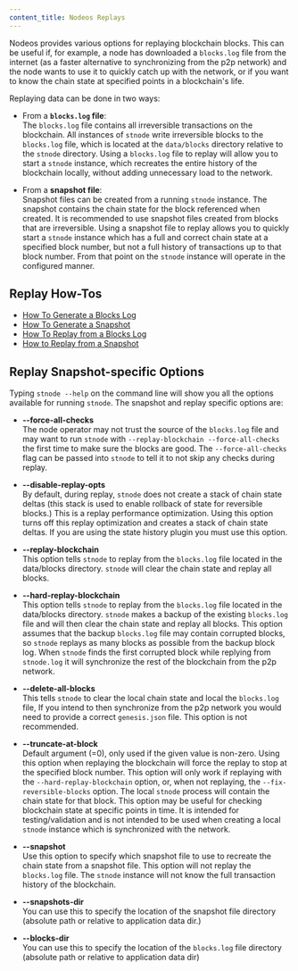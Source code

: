 ```yaml
---
content_title: Nodeos Replays
---
```


Nodeos provides various options for replaying blockchain blocks. This can be useful if, for example, a node has downloaded a `blocks.log` file from the internet (as a faster alternative to synchronizing from the p2p network) and the node wants to use it to quickly catch up with the network, or if you want to know the chain state at specified points in a blockchain's life.

Replaying data can be done in two ways:

- From a **`blocks.log` file**:  
The `blocks.log` file contains all irreversible transactions on the blockchain. All instances of `stnode` write irreversible blocks to the `blocks.log` file, which is located at the `data/blocks` directory relative to the `stnode` directory. Using a `blocks.log` file to replay will allow you to start a `stnode` instance, which recreates the entire history of the blockchain locally, without adding unnecessary load to the network.

- From a **snapshot file**:  
Snapshot files can be created from a running `stnode` instance. The snapshot contains the chain state for the block referenced when created. It is recommended to use snapshot files created from blocks that are irreversible. Using a snapshot file to replay allows you to quickly start a `stnode` instance which has a full and correct chain state at a specified block number, but not a full history of transactions up to that block number. From that point on the `stnode` instance will operate in the configured manner.

## Replay How-Tos

* [How To Generate a Blocks Log](how-to-generate-a-blocks.log.md)
* [How To Generate a Snapshot](how-to-generate-a-snapshot.md)
* [How To Replay from a Blocks Log](how-to-replay-from-a-blocks.log.md)
* [How to Replay from a Snapshot](how-to-replay-from-a-snapshot.md)

## Replay Snapshot-specific Options

Typing `stnode --help` on the command line will show you all the options available for running `stnode`. The snapshot and replay specific options are:

 - **--force-all-checks**  
The node operator may not trust the source of the `blocks.log` file and may want to run `stnode` with `--replay-blockchain --force-all-checks` the first time to make sure the blocks are good. The `--force-all-checks` flag can be passed into `stnode` to tell it to not skip any checks during replay.

 - **--disable-replay-opts**  
By default, during replay, `stnode` does not create a stack of chain state deltas (this stack is used to enable rollback of state for reversible blocks.) This is a replay performance optimization. Using this option turns off this replay optimization and creates a stack of chain state deltas. If you are using the state history plugin you must use this option.

 - **--replay-blockchain**  
This option tells `stnode` to replay from the `blocks.log` file located in the data/blocks directory. `stnode` will clear the chain state and replay all blocks.

 - **--hard-replay-blockchain**  
This option tells `stnode` to replay from the `blocks.log` file located in the data/blocks directory. `stnode` makes a backup of the existing `blocks.log` file and will then clear the chain state and replay all blocks. This option assumes that the backup `blocks.log` file may contain corrupted blocks, so `stnode` replays as many blocks as possible from the backup block log. When `stnode` finds the first corrupted block while replying from `stnode.log` it will synchronize the rest of the blockchain from the p2p network.

 - **--delete-all-blocks**  
This tells `stnode` to clear the local chain state and local the `blocks.log` file, If you intend to then synchronize from the p2p network you would need to provide a correct `genesis.json` file. This option is not recommended.

 - **--truncate-at-block**  
Default argument (=0), only used if the given value is non-zero.
Using this option when replaying the blockchain will force the replay to stop at the specified block number. This option will only work if replaying with the `--hard-replay-blockchain` option, or, when not replaying, the `--fix-reversible-blocks` option. The local `stnode` process will contain the chain state for that block. This option may be useful for checking blockchain state at specific points in time. It is intended for testing/validation and is not intended to be used when creating a local `stnode` instance which is synchronized with the network.  
 
 - **--snapshot**  
Use this option to specify which snapshot file to use to recreate the chain state from a snapshot file. This option will not replay the `blocks.log` file. The `stnode` instance will not know the full transaction history of the blockchain. 

 - **--snapshots-dir**  
You can use this to specify the location of the snapshot file directory  (absolute path or relative to application data dir.)

 - **--blocks-dir**  
You can use this to specify the location of the `blocks.log` file directory  (absolute path or relative to application data dir)
